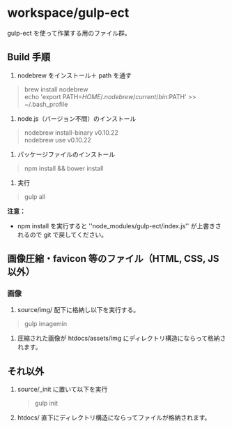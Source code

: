 # workspace/gulp-ect

gulp-ect を使って作業する用のファイル群。


## Build 手順

1. nodebrew をインストール＋ path を通す
  > brew install nodebrew <br>
    echo 'export PATH=$HOME/.nodebrew/current/bin:$PATH' >> ~/.bash_profile

1. node.js（バージョン不問）のインストール
  > nodebrew install-binary v0.10.22 <br>
    nodebrew use v0.10.22

1. パッケージファイルのインストール
  > npm install && bower install

1. 実行
  > gulp all

**注意：**
- npm install を実行すると ''node_modules/gulp-ect/index.js'' が上書きされるので git で戻してください。

## 画像圧縮・favicon 等のファイル（HTML, CSS, JS 以外）

### 画像

1. source/img/ 配下に格納し以下を実行する。
  > gulp imagemin

1. 圧縮された画像が htdocs/assets/img にディレクトリ構造にならって格納されます。

## それ以外

1. source/_init に置いて以下を実行

   > gulp init

1. htdocs/ 直下にディレクトリ構造にならってファイルが格納されます。
